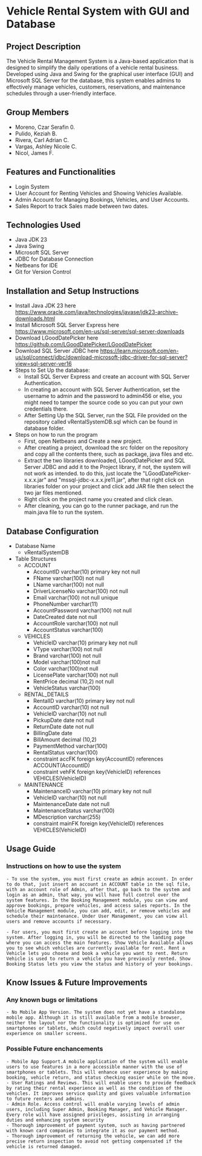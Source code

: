 # Vehicle Rental System with GUI and Database


## Project Description
The Vehicle Rental Management System is a Java-based application that is designed to simplify the daily operations of a vehicle rental business. Developed using Java and Swing for the graphical user interface (GUI) and Microsoft SQL Server for the database, this system enables admins to effectively manage vehicles, customers, reservations, and maintenance schedules through a user-friendly interface.

## Group Members
- Moreno, Czar Serafin 0.
- Pulido, Keziah B.
- Rivera, Carl Adrian C.
- Vargas, Ashley Nicole C.
- Nicol, James F.

## Features and Functionalities
- Login System
- User Account for Renting Vehicles and Showing Vehicles Available.
- Admin Account for Managing Bookings, Vehicles, and User Accounts.
- Sales Report to track Sales made between two dates.

## Technologies Used
- Java JDK 23
- Java Swing
- Microsoft SQL Server 
- JDBC for Database Connection 
- Netbeans for IDE
- Git for Version Control

## Installation and Setup Instructions
- Install Java JDK 23 here https://www.oracle.com/java/technologies/javase/jdk23-archive-downloads.html
- Install Microsoft SQL Server Express here https://www.microsoft.com/en-us/sql-server/sql-server-downloads
- Download LGoodDatePicker here https://github.com/LGoodDatePicker/LGoodDatePicker
- Download SQL Server JDBC here https://learn.microsoft.com/en-us/sql/connect/jdbc/download-microsoft-jdbc-driver-for-sql-server?view=sql-server-ver16
- Steps to Set Up the database:
    - Install SQL Server Express and create an account with SQL Server Authentication. 
    - In creating an account with SQL Server Authentication, set the username to admin and the password to admin456 or else, you might need to tamper the source code so you can put your own credentials there.
    - After Setting Up the SQL Server, run the SQL File provided on the repository called vRentalSystemDB.sql which can be found in database folder.
- Steps on how to run the program
    - First, open Netbeans and Create a new project.
    - After creating a project, download the src folder on the repository and copy all the contents there, such as package, java files and etc.
    - Extract the two libraries downloaded, LGoodDatePicker and SQL Server JDBC and add it to the Project library, if not, the system will not work as intended. to do this, just locate the "LGoodDatePicker-x.x.x.jar" and "mssql-jdbc-x.x.x.jre11.jar", after that right click on libraries folder on your project and click add JAR file then
    select the two jar files mentioned.
    - Right click on the project name you created and click clean.
    - After cleaning, you can go to the runner package, and run the main.java file to run the system.

## Database Configuration
- Database Name
    - vRentalSystemDB
- Table Structures
    - ACCOUNT
        - AccountID varchar(10) primary key not null
        - FName varchar(100) not null 
        - LName varchar(100) not null
        - DriverLicenseNo varchar(100) not null 
        - Email varchar(100) not null unique
        - PhoneNumber varchar(11)
        - AccountPassword varchar(100) not null
        - DateCreated date not null
        - AccountRole varchar(100) not null
        - AccountStatus varchar(100)
    - VEHICLES
        - VehicleID varchar(10) primary key not null 
        - VType varchar(100) not null 
        - Brand varchar(100) not null
        - Model varchar(100)not null
        - Color varchar(100)not null
        - LicensePlate varchar(100) not null
        - RentPrice decimal (10,2) not null 
        - VehicleStatus varchar(100)
    - RENTAL_DETAILS
        - RentalID varchar(10) primary key not null
        - AccountID varchar(10) not null
        - VehicleID varchar(10) not null 
        - PickupDate date not null 
        - ReturnDate date not null
        - BillingDate date 
        - BillAmount decimal (10,2) 
        - PaymentMethod varchar(100)
        - RentalStatus varchar(100)
        - constraint accFK foreign key(AccountID) references ACCOUNT(AccountID)
        - constraint vehFK foreign key(VehicleID) references VEHICLES(VehicleID)
    - MAINTENANCE
        - MaintenanceID varchar(10) primary key not null 
        - VehicleID varchar(10) not null 
        - MaintenanceDate date not null
        - MaintenanceStatus varchar(100)
        - MDescription varchar(255)
        - constraint mainFK foreign key(VehicleID) references VEHICLES(VehicleID)

## Usage Guide
### Instructions on how to use the system
    - To use the system, you must first create an admin account. In order to do that, just insert an account in ACCOUNT table in the sql file, with an account role of Admin, after that, go back to the system and login as an admin, that way, you will have full control over the system features. In the Booking Management module, you can view and approve bookings, prepare vehicles, and access sales reports. In the Vehicle Management module, you can add, edit, or remove vehicles and schedule their maintenance. Under User Management, you can view all users and remove accounts if necessary.

    - For users, you must first create an account before logging into the system. After logging in, you will be directed to the landing page where you can access the main features. Show Vehicle Available allows you to see which vehicles are currently available for rent. Rent a Vehicle lets you choose and book a vehicle you want to rent. Return Vehicle is used to return a vehicle you have previously rented. Show Booking Status lets you view the status and history of your bookings.

## Know Issues & Future Improvements
### Any known bugs or limitations
    - No Mobile App Version. The system does not yet have a standalone mobile app. Although it is still available from a mobile browser, neither the layout nor the functionality is optimized for use on smartphones or tablets, which could negatively impact overall user experience on smaller screens.

### Possible Future enchancements
    - Mobile App Support.A mobile application of the system will enable users to use features in a more accessible manner with the use of smartphones or tablets. This will enhance user experience by making booking, vehicle return, and status checking easier while on the move.
    - User Ratings and Reviews. This will enable users to provide feedback by rating their rental experience as well as the condition of the vehicles. It improves service quality and gives valuable information to future renters and admins.
    - Admin Role. Access control will enable varying levels of admin users, including Super Admin, Booking Manager, and Vehicle Manager. Every role will have assigned privileges, assisting in arranging duties and enhancing system security
    - Thorough improvement of payment system, such as having partnered with known card companies to integrate it as our payment method.
    - Thorough improvement of returning the vehicle, we can add more precise return inspection to avoid not getting compensated if the vehicle is returned damaged.


